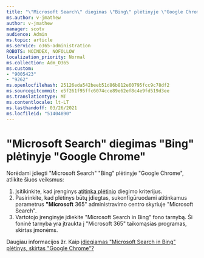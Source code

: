 ```yaml
---
title: "\"Microsoft Search\" diegimas \"Bing\" plėtinyje \"Google Chrome\""
ms.author: v-jmathew
author: v-jmathew
manager: scotv
audience: Admin
ms.topic: article
ms.service: o365-administration
ROBOTS: NOINDEX, NOFOLLOW
localization_priority: Normal
ms.collection: Adm_O365
ms.custom:
- "9005423"
- "9262"
ms.openlocfilehash: 25126eda542beeb51d86b812e60795fcc9c78df2
ms.sourcegitcommit: e5f261f95ffc6074cce89e62ef8c4e9fd519d3ee
ms.translationtype: MT
ms.contentlocale: lt-LT
ms.lasthandoff: 03/26/2021
ms.locfileid: "51404890"
---
```

# <a name="install-the-microsoft-search-in-bing-extension-in-google-chrome"></a>"Microsoft Search" diegimas "Bing" plėtinyje "Google Chrome"

Norėdami įdiegti "Microsoft Search" "Bing" plėtinyje "Google Chrome", atlikite šiuos veiksmus:

1. Įsitikinkite, kad įrenginys [atitinka plėtinio](https://go.microsoft.com/fwlink/?linkid=2152236) diegimo kriterijus.
2. Pasirinkite, kad plėtinys būtų įdiegtas, sukonfigūruodami atitinkamus parametrus **"Microsoft** 365" administravimo centro skyriuje "Microsoft Search".
3. Vartotojo įrenginyje įdiekite "Microsoft Search in Bing" fono tarnybą. Ši foninė tarnyba yra įtraukta į "Microsoft 365" taikomąsias programas, skirtas įmonėms.

Daugiau informacijos žr. Kaip [įdiegiamas "Microsoft Search in Bing" plėtinys, skirtas "Google Chrome"?](https://go.microsoft.com/fwlink/?linkid=2150992)
